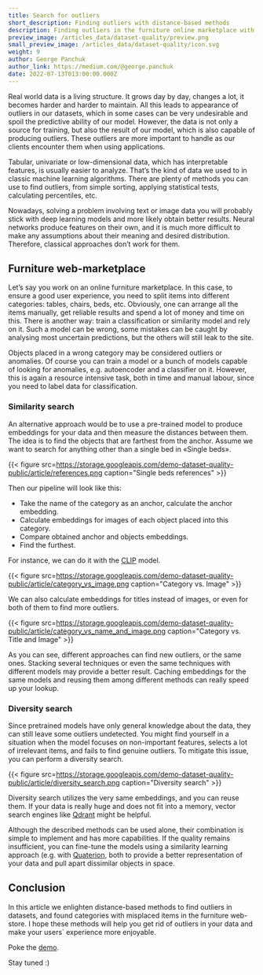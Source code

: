 ```yaml
---
title: Search for outliers
short_description: Finding outliers with distance-based methods
description: Finding outliers in the furniture online marketplace with distance-based methods.
preview_image: /articles_data/dataset-quality/preview.png
small_preview_image: /articles_data/dataset-quality/icon.svg
weight: 9
author: George Panchuk
author_link: https://medium.com/@george.panchuk
date: 2022-07-13T013:00:00.000Z
---
```



Real world data is a living structure.
It grows day by day, changes a lot, it becomes harder and harder to maintain.
All this leads to appearance of outliers in our datasets, which in some cases can be very undesirable and spoil the predictive ability of our model.
However, the data is not only a source for training, but also the result of our model, which is also capable of producing outliers.
These outliers are more important to handle as our clients encounter them when using applications.

Tabular, univariate or low-dimensional  data, which has interpretable features, is usually easier to analyze. 
That’s the kind of data we used to in classic machine learning algorithms.
There are plenty of methods you can use to find outliers, from simple sorting, applying statistical tests, calculating percentiles, etc.

Nowadays, solving a problem involving text or image data you will probably stick with deep learning models and more likely obtain better results. 
Neural networks produce features on their own, and it is much more difficult to make any assumptions about their meaning and desired distribution. 
Therefore, classical approaches don’t work for them.

## Furniture web-marketplace

Let’s say you work on an online furniture marketplace. 
In this case, to ensure a good user experience, you need to split items into different categories: tables, chairs, beds, etc. 
Obviously, one can arrange all the items manually, get reliable results and spend a lot of money and time on this.
There is another way: train a classification or similarity model and rely on it. 
Such a model can be wrong, some mistakes can be caught by analysing most uncertain predictions, but the others will still leak to the site. 

Objects placed in a wrong category may be considered outliers or anomalies. 
Of course you can train a model or a bunch of models capable of looking for anomalies, e.g. autoencoder and a classifier on it.
However, this is again a resource intensive task, both in time and manual labour, since you need to label data for classification.

### Similarity search

An alternative approach would be to use a pre-trained model to produce embeddings for your data and then measure the distances between them. 
The idea is to find the objects that are farthest from the anchor. 
Assume we want to search for anything other than a single bed in «Single beds».

{{< figure src=https://storage.googleapis.com/demo-dataset-quality-public/article/references.png caption="Single beds references" >}}

Then our pipeline will look like this:
- Take the name of the category as an anchor, calculate the anchor embedding.
- Calculate embeddings for images of each object placed into this category.
- Compare obtained anchor and objects embeddings.
- Find the furthest.

For instance, we can do it with the [CLIP](https://huggingface.co/sentence-transformers/clip-ViT-B-32-multilingual-v1) model.

{{< figure src=https://storage.googleapis.com/demo-dataset-quality-public/article/category_vs_image.png caption="Category vs. Image" >}}

We can also calculate embeddings for titles instead of images, or even for both of them to find more outliers.

{{< figure src=https://storage.googleapis.com/demo-dataset-quality-public/article/category_vs_name_and_image.png caption="Category vs. Title and Image" >}}

As you can see, different approaches can find new outliers, or the same ones. 
Stacking several techniques or even the same techniques with different models may provide a better result. 
Caching embeddings for the same models and reusing them among different methods can really speed up your lookup.


### Diversity search

Since pretrained models have only general knowledge about the data, they can still leave some outliers undetected. 
You might find yourself in a situation when the model focuses on non-important features, selects a lot of irrelevant items, and fails to find genuine outliers. 
To mitigate this issue, you can perform a diversity search.

{{< figure src=https://storage.googleapis.com/demo-dataset-quality-public/article/diversity_search.png caption="Diversity search" >}}

Diversity search utilizes the very same embeddings, and you can reuse them.
If your data is really huge and does not fit into a memory, vector search engines like [Qdrant](https://qdrant.tech/) might be helpful.

Although the described methods can be used alone, their combination is simple to implement and has more capabilities. 
If the quality remains insufficient, you can fine-tune the models using a similarity learning approach (e.g. with [Quaterion](https://quaterion.qdrant.tech), both to provide a better representation of your data and pull apart dissimilar objects in space.

## Conclusion

In this article we enlighten distance-based methods to find outliers in datasets, and found categories with misplaced items in the furniture web-store.
I hope these methods will help you get rid of outliers in your data and make your users` experience more enjoyable.

Poke the [demo](https://dataset-quality.qdrant.tech).

Stay tuned :)



